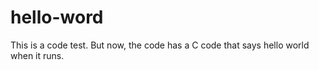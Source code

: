 # hello-word
This is a code test. But now, the code has a C code that says hello world when it runs.
